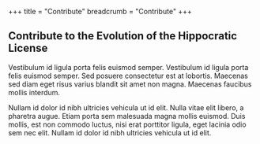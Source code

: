 +++
title = "Contribute"
breadcrumb = "Contribute"
+++

## Contribute to the Evolution of the Hippocratic License

<p>
  Vestibulum id ligula porta felis euismod semper. Vestibulum id ligula porta felis euismod semper. Sed posuere consectetur est at lobortis. Maecenas sed diam eget risus varius blandit sit amet non magna. Maecenas faucibus mollis interdum.
</p>

<p>
  Nullam id dolor id nibh ultricies vehicula ut id elit. Nulla vitae elit libero, a pharetra augue. Etiam porta sem malesuada magna mollis euismod. Duis mollis, est non commodo luctus, nisi erat porttitor ligula, eget lacinia odio sem nec elit. Nullam id dolor id nibh ultricies vehicula ut id elit.
</p>